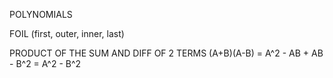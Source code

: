 POLYNOMIALS

FOIL (first, outer, inner, last)

PRODUCT OF THE SUM AND DIFF OF 2 TERMS
(A+B)(A-B) = A^2 - AB + AB - B^2 = A^2 - B^2 

